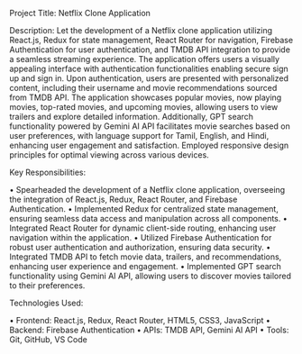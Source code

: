 Project Title: Netflix Clone Application

Description:
Let the development of a Netflix clone application utilizing React.js, Redux for state management, React Router for navigation, Firebase Authentication for user authentication, and TMDB API integration to provide a seamless streaming experience. The application offers users a visually appealing interface with authentication functionalities enabling secure sign up and sign in. Upon authentication, users are presented with personalized content, including their username and movie recommendations sourced from TMDB API. The application showcases popular movies, now playing movies, top-rated movies, and upcoming movies, allowing users to view trailers and explore detailed information. Additionally, GPT search functionality powered by Gemini AI API facilitates movie searches based on user preferences, with language support for Tamil, English, and Hindi, enhancing user engagement and satisfaction. Employed responsive design principles for optimal viewing across various devices.

Key Responsibilities:

• Spearheaded the development of a Netflix clone application, overseeing the integration of React.js, Redux, React Router, and Firebase Authentication.
• Implemented Redux for centralized state management, ensuring seamless data access and manipulation across all components.
• Integrated React Router for dynamic client-side routing, enhancing user navigation within the application.
• Utilized Firebase Authentication for robust user authentication and authorization, ensuring data security.
• Integrated TMDB API to fetch movie data, trailers, and recommendations, enhancing user experience and engagement.
• Implemented GPT search functionality using Gemini AI API, allowing users to discover movies tailored to their preferences.

Technologies Used:

• Frontend: React.js, Redux, React Router, HTML5, CSS3, JavaScript
• Backend: Firebase Authentication
• APIs: TMDB API, Gemini AI API
• Tools: Git, GitHub, VS Code

